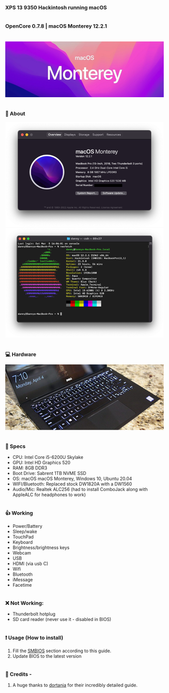 ### XPS 13 9350 Hackintosh running macOS

#

### OpenCore 0.7.8 | macOS Monterey 12.2.1
#


![header](_resources/header.jpeg)
#

### 📸 About

![About](_resources/about.png)
![About](_resources/neofetch.png)
#

### 💻 Hardware

![Hardware](_resources/laptop.jpeg)
#

### 📃 Specs

* CPU: Intel Core i5-6200U Skylake
* GPU: Intel HD Graphics 520 
* RAM: 8GB DDR3
* Boot Drive: Sabrent 1TB NVME SSD
* OS: macOS macOS Monterey, Windows 10, Ubuntu 20.04
* WIFI/Bluetooth: Replaced stock DW1820A with a DW1560
* Audio/Mic: Realtek ALC256 (had to install ComboJack along with AppleALC for headphones to work)
#

### 👍 Working 
* Power/Battery
* Sleep/wake
* TouchPad
* Keyboard
* Brightness/brightness keys
* Webcam 
* USB 
* HDMI (via usb C)
* Wifi
* Bluetooth
* iMessage
* Facetime
#

### ❌ Not Working:
*  Thunderbolt hotplug
*  SD card reader (never use it - disabled in BIOS)
#

### ❗️ Usage (How to install)

1. Fill the [SMBIOS](https://dortania.github.io/OpenCore-Install-Guide/config.plist/coffee-lake.html#platforminfo) section according to this guide. 
2. Update BIOS to the latest version
#
  
### 🙏 Credits - 
  
 1. A huge thanks to [dortania](https://dortania.github.io/OpenCore-Install-Guide/) for their incredibly detailed guide.
